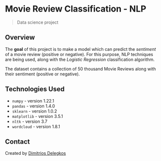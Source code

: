 # Movie Review Classification - NLP
> Data science project


## Overview
The **goal** of this project is to make a model which can predict the *sentiment* of a movie review (positive or negative). For this purpose, NLP techniques are being used, along with the *Logistic Regression* classification algorithm.

The dataset contains a collection of 50 thousand Movie Reviews along with their sentiment (positive or negative).

## Technologies Used
- `numpy` - version 1.22.1
- `pandas` - version 1.4.0
- `sklearn` - version 1.0.2
- `matplotlib` - version 3.5.1
- `nltk` - version 3.7
- `wordcloud` - version 1.8.1
## Contact
Created by [Dimitrios Delegkos](https://www.linkedin.com/in/dimitrios-delegkos-24a596151/)